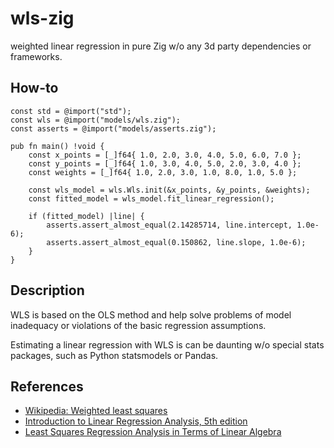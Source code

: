 # wls-zig

weighted linear regression in pure Zig w/o any 3d party dependencies or frameworks.

## How-to

```zig
const std = @import("std");
const wls = @import("models/wls.zig");
const asserts = @import("models/asserts.zig");

pub fn main() !void {
    const x_points = [_]f64{ 1.0, 2.0, 3.0, 4.0, 5.0, 6.0, 7.0 };
    const y_points = [_]f64{ 1.0, 3.0, 4.0, 5.0, 2.0, 3.0, 4.0 };
    const weights = [_]f64{ 1.0, 2.0, 3.0, 1.0, 8.0, 1.0, 5.0 };

    const wls_model = wls.Wls.init(&x_points, &y_points, &weights);
    const fitted_model = wls_model.fit_linear_regression();

    if (fitted_model) |line| {
        asserts.assert_almost_equal(2.14285714, line.intercept, 1.0e-6);
        asserts.assert_almost_equal(0.150862, line.slope, 1.0e-6);
    }
}
```

## Description

WLS is based on the OLS method and help solve problems of model inadequacy or violations of the basic regression assumptions.

Estimating a linear regression with WLS is can be daunting w/o special stats packages, such as Python statsmodels or Pandas.

## References

- [Wikipedia: Weighted least squares](https://en.wikipedia.org/wiki/Weighted_least_squares)
- [Introduction to Linear Regression Analysis, 5th edition](https://tinyurl.com/y3clfnrs)
- [Least Squares Regression Analysis in Terms of Linear Algebra](https://tinyurl.com/y485qhlg) 